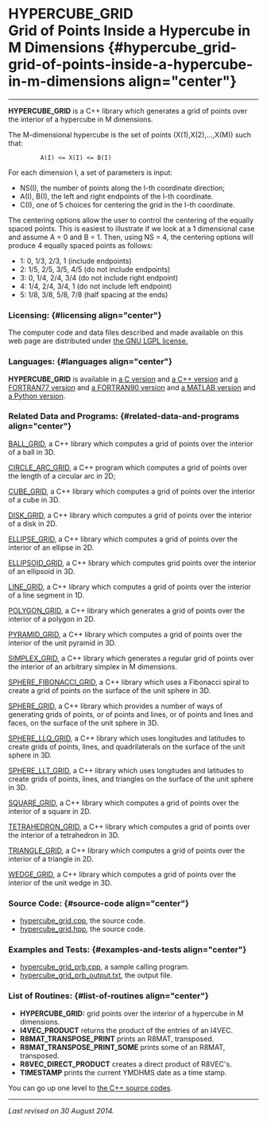 HYPERCUBE\_GRID\
Grid of Points Inside a Hypercube in M Dimensions {#hypercube_grid-grid-of-points-inside-a-hypercube-in-m-dimensions align="center"}
=================================================

------------------------------------------------------------------------

**HYPERCUBE\_GRID** is a C++ library which generates a grid of points
over the interior of a hypercube in M dimensions.

The M-dimensional hypercube is the set of points (X(1),X(2),...,X(M))
such that:

             A(I) <= X(I) <= B(I)
           

For each dimension I, a set of parameters is input:

-   NS(I), the number of points along the I-th coordinate direction;
-   A(I), B(I), the left and right endpoints of the I-th coordinate.
-   C(I), one of 5 choices for centering the grid in the I-th
    coordinate.

The centering options allow the user to control the centering of the
equally spaced points. This is easiest to illustrate if we look at a 1
dimensional case and assume A = 0 and B = 1. Then, using NS = 4, the
centering options will produce 4 equally spaced points as follows:

-   1: 0, 1/3, 2/3, 1 (include endpoints)
-   2: 1/5, 2/5, 3/5, 4/5 (do not include endpoints)
-   3: 0, 1/4, 2/4, 3/4 (do not include right endpoint)
-   4: 1/4, 2/4, 3/4, 1 (do not include left endpoint)
-   5: 1/8, 3/8, 5/8, 7/8 (half spacing at the ends)

### Licensing: {#licensing align="center"}

The computer code and data files described and made available on this
web page are distributed under [the GNU LGPL
license.](../../txt/gnu_lgpl.txt)

### Languages: {#languages align="center"}

**HYPERCUBE\_GRID** is available in [a C
version](../../c_src/hypercube_grid/hypercube_grid.html) and [a C++
version](../../cpp_src/hypercube_grid/hypercube_grid.html) and [a
FORTRAN77 version](../../f77_src/hypercube_grid/hypercube_grid.html) and
[a FORTRAN90 version](../../f_src/hypercube_grid/hypercube_grid.html)
and [a MATLAB version](../../m_src/hypercube_grid/hypercube_grid.html)
and [a Python version](../../py_src/hypercube_grid/hypercube_grid.html).

### Related Data and Programs: {#related-data-and-programs align="center"}

[BALL\_GRID](../../cpp_src/ball_grid/ball_grid.html), a C++ library
which computes a grid of points over the interior of a ball in 3D.

[CIRCLE\_ARC\_GRID](../../cpp_src/circle_arc_grid/circle_arc_grid.html),
a C++ program which computes a grid of points over the length of a
circular arc in 2D;

[CUBE\_GRID](../../cpp_src/cube_grid/cube_grid.html), a C++ library
which computes a grid of points over the interior of a cube in 3D.

[DISK\_GRID](../../cpp_src/disk_grid/disk_grid.html), a C++ library
which computes a grid of points over the interior of a disk in 2D.

[ELLIPSE\_GRID](../../cpp_src/ellipse_grid/ellipse_grid.html), a C++
library which computes a grid of points over the interior of an ellipse
in 2D.

[ELLIPSOID\_GRID](../../cpp_src/ellipsoid_grid/ellipsoid_grid.html), a
C++ library which computes grid points over the interior of an ellipsoid
in 3D.

[LINE\_GRID](../../cpp_src/line_grid/line_grid.html), a C++ library
which computes a grid of points over the interior of a line segment in
1D.

[POLYGON\_GRID](../../cpp_src/polygon_grid/polygon_grid.html), a C++
library which generates a grid of points over the interior of a polygon
in 2D.

[PYRAMID\_GRID](../../cpp_src/pyramid_grid/pyramid_grid.html), a C++
library which computes a grid of points over the interior of the unit
pyramid in 3D.

[SIMPLEX\_GRID](../../cpp_src/simplex_grid/simplex_grid.html), a C++
library which generates a regular grid of points over the interior of an
arbitrary simplex in M dimensions.

[SPHERE\_FIBONACCI\_GRID](../../cpp_src/sphere_fibonacci_grid/sphere_fibonacci_grid.html),
a C++ library which uses a Fibonacci spiral to create a grid of points
on the surface of the unit sphere in 3D.

[SPHERE\_GRID](../../cpp_src/sphere_grid/sphere_grid.html), a C++
library which provides a number of ways of generating grids of points,
or of points and lines, or of points and lines and faces, on the surface
of the unit sphere in 3D.

[SPHERE\_LLQ\_GRID](../../cpp_src/sphere_llq_grid/sphere_llq_grid.html),
a C++ library which uses longitudes and latitudes to create grids of
points, lines, and quadrilaterals on the surface of the unit sphere in
3D.

[SPHERE\_LLT\_GRID](../../cpp_src/sphere_llt_grid/sphere_llt_grid.html),
a C++ library which uses longitudes and latitudes to create grids of
points, lines, and triangles on the surface of the unit sphere in 3D.

[SQUARE\_GRID](../../cpp_src/square_grid/square_grid.html), a C++
library which computes a grid of points over the interior of a square in
2D.

[TETRAHEDRON\_GRID](../../cpp_src/tetrahedron_grid/tetrahedron_grid.html),
a C++ library which computes a grid of points over the interior of a
tetrahedron in 3D.

[TRIANGLE\_GRID](../../cpp_src/triangle_grid/triangle_grid.html), a C++
library which computes a grid of points over the interior of a triangle
in 2D.

[WEDGE\_GRID](../../cpp_src/wedge_grid/wedge_grid.html), a C++ library
which computes a grid of points over the interior of the unit wedge in
3D.

### Source Code: {#source-code align="center"}

-   [hypercube\_grid.cpp](hypercube_grid.cpp), the source code.
-   [hypercube\_grid.hpp](hypercube_grid.hpp), the source code.

### Examples and Tests: {#examples-and-tests align="center"}

-   [hypercube\_grid\_prb.cpp](hypercube_grid_prb.cpp), a sample calling
    program.
-   [hypercube\_grid\_prb\_output.txt](hypercube_grid_prb_output.txt),
    the output file.

### List of Routines: {#list-of-routines align="center"}

-   **HYPERCUBE\_GRID:** grid points over the interior of a hypercube in
    M dimensions.
-   **I4VEC\_PRODUCT** returns the product of the entries of an I4VEC.
-   **R8MAT\_TRANSPOSE\_PRINT** prints an R8MAT, transposed.
-   **R8MAT\_TRANSPOSE\_PRINT\_SOME** prints some of an R8MAT,
    transposed.
-   **R8VEC\_DIRECT\_PRODUCT** creates a direct product of R8VEC's.
-   **TIMESTAMP** prints the current YMDHMS date as a time stamp.

You can go up one level to [the C++ source codes](../cpp_src.html).

------------------------------------------------------------------------

*Last revised on 30 August 2014.*
